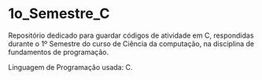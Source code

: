 # 1o_Semestre_C
Repositório dedicado para guardar códigos de atividade em C, respondidas durante o 1º Semestre do curso de Ciência da computação, na disciplina de fundamentos de programação.

Linguagem de Programação usada: C.
